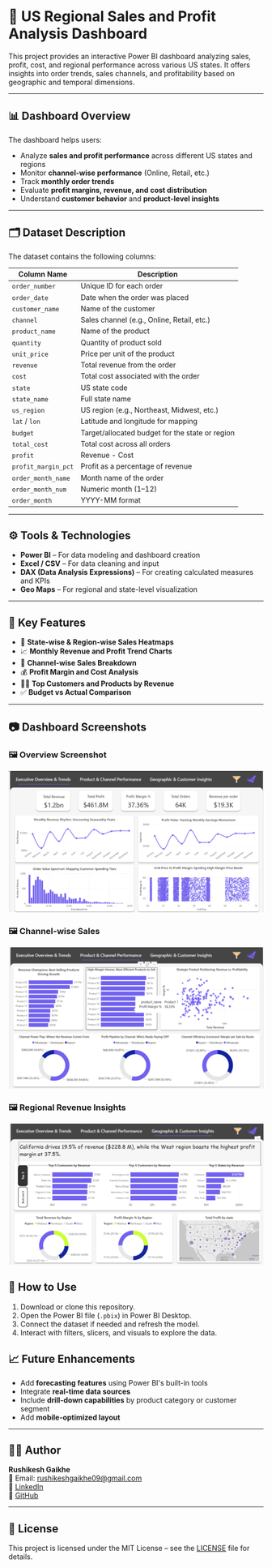 # 🧾 US Regional Sales and Profit Analysis Dashboard

This project provides an interactive Power BI dashboard analyzing sales, profit, cost, and regional performance across various US states. It offers insights into order trends, sales channels, and profitability based on geographic and temporal dimensions.

---

## 📊 Dashboard Overview

The dashboard helps users:
- Analyze **sales and profit performance** across different US states and regions
- Monitor **channel-wise performance** (Online, Retail, etc.)
- Track **monthly order trends**
- Evaluate **profit margins, revenue, and cost distribution**
- Understand **customer behavior** and **product-level insights**

---

## 🗂️ Dataset Description

The dataset contains the following columns:

| Column Name         | Description                                          |
|---------------------|------------------------------------------------------|
| `order_number`      | Unique ID for each order                             |
| `order_date`        | Date when the order was placed                       |
| `customer_name`     | Name of the customer                                 |
| `channel`           | Sales channel (e.g., Online, Retail, etc.)           |
| `product_name`      | Name of the product                                  |
| `quantity`          | Quantity of product sold                             |
| `unit_price`        | Price per unit of the product                        |
| `revenue`           | Total revenue from the order                         |
| `cost`              | Total cost associated with the order                 |
| `state`             | US state code                                        |
| `state_name`        | Full state name                                      |
| `us_region`         | US region (e.g., Northeast, Midwest, etc.)           |
| `lat` / `lon`       | Latitude and longitude for mapping                   |
| `budget`            | Target/allocated budget for the state or region      |
| `total_cost`        | Total cost across all orders                         |
| `profit`            | Revenue - Cost                                       |
| `profit_margin_pct` | Profit as a percentage of revenue                    |
| `order_month_name`  | Month name of the order                              |
| `order_month_num`   | Numeric month (1–12)                                 |
| `order_month`       | YYYY-MM format                                       |

---

## ⚙️ Tools & Technologies

- **Power BI** – For data modeling and dashboard creation
- **Excel / CSV** – For data cleaning and input
- **DAX (Data Analysis Expressions)** – For creating calculated measures and KPIs
- **Geo Maps** – For regional and state-level visualization

---

## 📌 Key Features

- 📍 **State-wise & Region-wise Sales Heatmaps**
- 📈 **Monthly Revenue and Profit Trend Charts**
- 🛒 **Channel-wise Sales Breakdown**
- 💰 **Profit Margin and Cost Analysis**
- 🧑‍💼 **Top Customers and Products by Revenue**
- ✅ **Budget vs Actual Comparison**

---

## 📷 Dashboard Screenshots

### 🖼️ Overview Screenshot
![Dashboard Screenshot 1](https://github.com/rushikesh092002/US-Regional-Sales-and-Profit-Analysis-Dashboard/blob/d5814bf611a6567b6e13b2ae894b7cafab34064c/Screenshot%202025-07-10%20125755.png?raw=true)

### 🖼️ Channel-wise Sales
![Dashboard Screenshot 2](https://github.com/rushikesh092002/US-Regional-Sales-and-Profit-Analysis-Dashboard/blob/d5814bf611a6567b6e13b2ae894b7cafab34064c/Screenshot%202025-07-10%20125808.png?raw=true)

### 🖼️ Regional Revenue Insights
![Dashboard Screenshot 3](https://github.com/rushikesh092002/US-Regional-Sales-and-Profit-Analysis-Dashboard/blob/d5814bf611a6567b6e13b2ae894b7cafab34064c/Screenshot%202025-07-10%20125817.png?raw=true)




## 🚀 How to Use

1. Download or clone this repository.
2. Open the Power BI file (`.pbix`) in Power BI Desktop.
3. Connect the dataset if needed and refresh the model.
4. Interact with filters, slicers, and visuals to explore the data.


## 📈 Future Enhancements

- Add **forecasting features** using Power BI's built-in tools
- Integrate **real-time data sources**
- Include **drill-down capabilities** by product category or customer segment
- Add **mobile-optimized layout**

---

## 👨‍💻 Author

**Rushikesh Gaikhe**  
📧 Email: rushikeshgaikhe09@gmail.com  
🔗 [LinkedIn](https://www.linkedin.com/in/rushikeshgaikhe/)  
🐙 [GitHub](https://github.com/RushikeshGaikhe)

---

## 📄 License

This project is licensed under the MIT License – see the [LICENSE](LICENSE) file for details.
